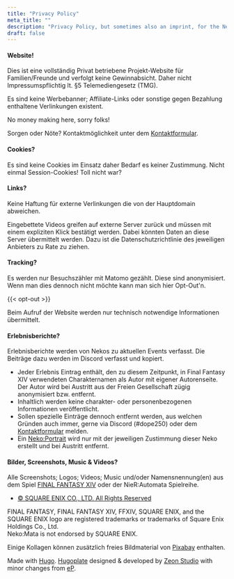 ```yaml
---
title: "Privacy Policy"
meta_title: ""
description: "Privacy Policy, but sometimes also an imprint, for the Neko:Mata FC from Final Fantasy XIV"
draft: false
---
```


#### Website!

Dies ist eine vollständig Privat betriebene Projekt-Website für Familien/Freunde und verfolgt keine Gewinnabsicht. Daher nicht Impressumspflichtig lt. §5 Telemediengesetz (TMG).

Es sind keine Werbebanner; Affiliate-Links oder sonstige gegen Bezahlung enthaltene Verlinkungen existent.

No money making here, sorry folks!

Sorgen oder Nöte? Kontaktmöglichkeit unter dem [Kontaktformular](/contact).

#### Cookies?

Es sind keine Cookies im Einsatz daher Bedarf es keiner Zustimmung. Nicht einmal Session-Cookies! Toll nicht war?

#### Links?

Keine Haftung für externe Verlinkungen die von der Hauptdomain abweichen.

Eingebettete Videos greifen auf externe Server zurück und müssen mit einem expliziten Klick bestätigt werden. Dabei könnten Daten an diese Server übermittelt werden. Dazu ist die Datenschutzrichtlinie des jeweiligen Anbieters zu Rate zu ziehen.

#### Tracking?

Es werden nur Besuchszähler mit Matomo gezählt. Diese sind anonymisiert. Wenn man dies dennoch nicht möchte kann man sich hier Opt-Out'n.

{{< opt-out >}}

Beim Aufruf der Website werden nur technisch notwendige Informationen übermittelt.

#### Erlebnisberichte?

Erlebnisberichte werden von Nekos zu aktuellen Events verfasst. Die Beiträge dazu werden im Discord verfasst und kopiert.

* Jeder Erlebnis Eintrag enthält, den zu diesem Zeitpunkt, in Final Fantasy XIV verwendeten Charakternamen als Autor mit eigener Autorenseite. Der Autor wird bei Austritt aus der Freien Gesellschaft zügig anonymisiert bzw. entfernt.
* Inhaltlich werden keine charakter- oder personenbezogenen Informationen veröffentlicht.
* Sollen spezielle Einträge dennoch entfernt werden, aus welchen Gründen auch immer, gerne via Discord (#dope250) oder dem [Kontaktformular](/contact) melden.
* Ein [Neko:Portrait](/about) wird nur mit der jeweiligen Zustimmung dieser Neko erstellt und bei Austritt entfernt.

#### Bilder, Screenshots, Music & Videos?

Alle Screenshots; Logos; Videos; Music und/oder Namensnennung(en) aus dem Spiel [FINAL FANTASY XIV](https://de.finalfantasyxiv.com) oder der NieR:Automata Spielreihe.
* [© SQUARE ENIX CO., LTD. All Rights Reserved](https://support.na.square-enix.com/rule.php?id=5382&tag=authc)

FINAL FANTASY, FINAL FANTASY XIV, FFXIV, SQUARE ENIX, and the SQUARE ENIX logo are registered trademarks or trademarks of Square Enix Holdings Co., Ltd.  
Neko:Mata is not endorsed by SQUARE ENIX.

Einige Kollagen können zusätzlich freies Bildmaterial von [Pixabay](https://pixabay.com/) enthalten.

Made with [Hugo](https://gohugo.io). [Hugoplate](https://github.com/zeon-studio/hugoplate) designed & developed by [Zeon Studio](https://zeon.studio) with minor changes from [eP](https://electronicping.net).
